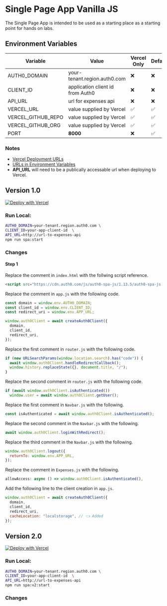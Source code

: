 # Single Page App Vanilla JS

The Single Page App is intended to be used as a starting place as a starting point for hands on labs.

## Environment Variables

| Variable           | Value                            | Vercel Only | Default |
| ------------------ | -------------------------------- | ----------- | ------- |
| AUTH0_DOMAIN       | your-tenant.region.auth0.com     | ❌          | ❌      |
| CLIENT_ID          | application client id from Auth0 | ❌          | ❌      |
| API_URL            | url for expenses api             | ❌          | ❌      |
| VERCEL_URL         | value supplied by Vercel         | ✅          | ✅      |
| VERCEL_GITHUB_REPO | value supplied by Vercel         | ✅          | ✅      |
| VERCEL_GITHUB_ORG  | value supplied by Vercel         | ✅          | ✅      |
| PORT               | **8000**                         | ❌          | ✅      |

### Notes

- [Vercel Deployment URLs](#vercel-deployment-urls)
- [URLs in Environment Variables](#vercel-environment-variable-urls)
- **API_URL** will need to be a publically accessable url when deploying to Vercel.

## Version 1.0

[![Deploy with Vercel](https://vercel.com/button)](https://vercel.com/new/git/external?repository-url=https%3A%2F%2Fgithub.com%2Fauth0%2Fauth0-product-education-labs%2Ftree%2Fmaster%2Fapps%2Fsingle-page-app-vanillajs%2Fv1.0&env=AUTH0_DOMAIN,CLIENT_ID,API_URL,VERCEL_URL,VERCEL_GITHUB_REPO,VERCEL_GITHUB_ORG&project-name=single-page-app&repository-name=single-page-app)

### Run Local:

```bash
AUTH0_DOMAIN=your-tenant.region.auth0.com \
CLIENT_ID=your-app-client-id  \
API_URL=http://url-to-expenses-api
npm run spa:start
```

### Changes

#### Step 1

Replace the comment in `index.html` with the follwing script reference.

```html
<script src="https://cdn.auth0.com/js/auth0-spa-js/1.13.5/auth0-spa-js.production.js"></script>
```

Replace the comment in `app.js` with the following code.

```javascript
const domain = window.env.AUTH0_DOMAIN;
const client_id = window.env.CLIENT_ID;
const redirect_uri = window.env.APP_URL;

window.auth0Client = await createAuth0Client({
  domain,
  client_id,
  redirect_uri,
});
```

Replace the first comment in `router.js` with the following code.

```javascript
if (new URLSearchParams(window.location.search).has("code")) {
  await window.auth0Client.handleRedirectCallback();
  window.history.replaceState({}, document.title, "/");
}
```

Replace the second comment in `router.js` with the following code.

```javascript
if (await window.auth0Client.isAuthenticated())
  window.user = await window.auth0Client.getUser();
```

Replace the first comment in `Navbar.js` with the following.

```javascript
const isAuthenticated = await window.auth0Client.isAuthenticated();
```

Replace the second comment in the `Navbar.js` with the following.

```javascript
await window.auth0Client.loginWithRedirect();
```

Replace the third comment in the `Navbar.js` with the following.

```javascript
window.auth0Client.logout({
  returnTo: window.env.APP_URL,
});
```

Replace the comment in `Expenses.js` with the following.

```javascript
allowAccess: async () => window.auth0Client.isAuthenticated(),
```

Add the following line to the client creation in `app.js`.

```javascript
window.auth0Client = await createAuth0Client({
  domain,
  client_id,
  redirect_uri,
  cacheLocation: "localstorage", // 👈 Added
});
```

## Version 2.0

[![Deploy with Vercel](https://vercel.com/button)](https://vercel.com/new/git/external?repository-url=https%3A%2F%2Fgithub.com%2Fauth0%2Fauth0-product-education-labs%2Ftree%2Fmaster%2Fapps%2Fsingle-page-app-vanillajs%2Fv2.0&env=AUTH0_DOMAIN,CLIENT_ID,API_URL,VERCEL_URL,VERCEL_GITHUB_REPO,VERCEL_GITHUB_ORG&project-name=single-page-app&repository-name=single-page-app)

### Run Local:

```bash
AUTH0_DOMAIN=your-tenant.region.auth0.com \
CLIENT_ID=your-app-client-id  \
API_URL=http://url-to-expenses-api
npm run spa:v2:start
```

### Changes
